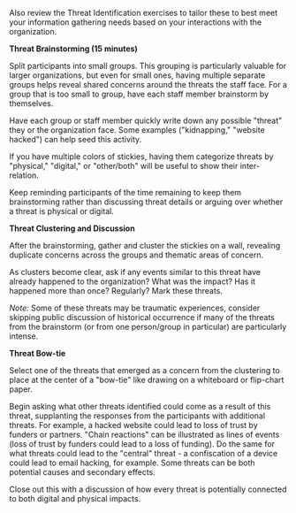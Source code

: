 
Also review the Threat Identification exercises to tailor these to best meet your information gathering needs based on your interactions with the organization.

**Threat Brainstorming (15 minutes)**

Split participants into small groups.  This grouping is particularly valuable for larger organizations, but even for small ones, having multiple separate groups helps reveal shared concerns around the threats the staff face.  For a group that is too small to group, have each staff member brainstorm by themselves.

Have each group or staff member quickly write down any possible "threat" they or the organization face.  Some examples ("kidnapping," "website hacked") can help seed this activity.

If you have multiple colors of stickies, having them categorize threats by "physical," "digital," or "other/both" will be useful to show their inter-relation.

Keep reminding participants of the time remaining to keep them brainstorming rather than discussing threat details or arguing over whether a threat is physical or digital.

**Threat Clustering and Discussion**

After the brainstorming, gather and cluster the stickies on a wall, revealing duplicate concerns across the groups and thematic areas of concern.

As clusters become clear, ask if any events similar to this threat have already happened to the organization?  What was the impact?  Has it happened more than once? Regularly?  Mark these threats.

*Note:* Some of these threats may be traumatic experiences, consider skipping public discussion of historical occurrence if many of the threats from the brainstorm (or from one person/group in particular) are particularly intense.

**Threat Bow-tie**

Select one of the threats that emerged as a concern from the clustering to place at the center of a "bow-tie" like drawing on a whiteboard or flip-chart paper.

Begin asking what other threats identified could come as a result of this threat, supplanting the responses from the participants with additional threats.  For example, a hacked website could lead to loss of trust by funders or partners.  "Chain reactions" can be illustrated as lines of events (loss of trust by funders could lead to a loss of funding).  Do the same for what threats could lead to the "central" threat - a confiscation of a device could lead to email hacking, for example.  Some threats can be both potential causes and secondary effects.

Close out this with a discussion of how every threat is potentially connected to both digital and physical impacts.
